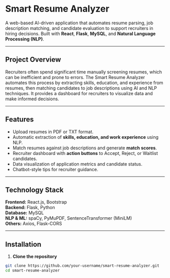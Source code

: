 # Smart Resume Analyzer

A web-based AI-driven application that automates resume parsing, job description matching, and candidate evaluation to support recruiters in hiring decisions. Built with **React**, **Flask**, **MySQL**, and **Natural Language Processing (NLP)**.

---

## Project Overview

Recruiters often spend significant time manually screening resumes, which can be inefficient and prone to errors. The Smart Resume Analyzer automates this process by extracting skills, education, and experience from resumes, then matching candidates to job descriptions using AI and NLP techniques. It provides a dashboard for recruiters to visualize data and make informed decisions.

---

## Features

- Upload resumes in PDF or TXT format.  
- Automatic extraction of **skills, education, and work experience** using NLP.  
- Match resumes against job descriptions and generate **match scores**.  
- Recruiter dashboard with **action buttons** to Accept, Reject, or Waitlist candidates.  
- Data visualization of application metrics and candidate status.  
- Chatbot-style tips for recruiter guidance.  

---

## Technology Stack

**Frontend:** React.js, Bootstrap  
**Backend:** Flask, Python  
**Database:** MySQL  
**NLP & ML:** spaCy, PyMuPDF, SentenceTransformer (MiniLM)  
**Others:** Axios, Flask-CORS  

---

## Installation

1. **Clone the repository**  
```bash
git clone https://github.com/your-username/smart-resume-analyzer.git
cd smart-resume-analyzer
